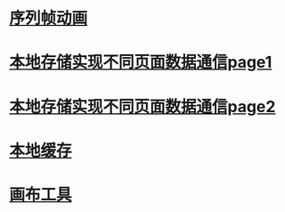 # [序列帧动画](https://edward7503.github.io/DEMO/HEME5_DEMO/序列帧动画/index.html)
# [本地存储实现不同页面数据通信page1](https://edward7503.github.io/DEMO/HEME5_DEMO/本地存储实现不同页面数据通信/page1.html)
# [本地存储实现不同页面数据通信page2](https://edward7503.github.io/DEMO/HEME5_DEMO/本地存储实现不同页面数据通信/page2.html)
# [本地缓存](https://edward7503.github.io/DEMO/HEME5_DEMO/本地缓存/index.html)
# [画布工具](https://edward7503.github.io/DEMO/HEME5_DEMO/画布工具/index.html)
